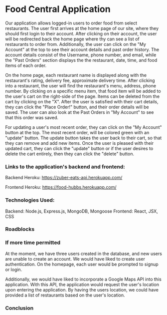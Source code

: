 # Food Central Application 
Our application allows logged-in users to order food from select restaurants. The user first arrives at the home page of our site, where they should first login to their account. After clicking on their account, the user will be redirected back the home page where thy can see a list of restaurants to order from. Additionally, the user can click on the "My Account" at the top to see their account details and past order history. The account details consist of the Username, phone number, and email, while the "Past Orders" section displays the the restaurant, date, time, and food items of each order. 

On the home page, each restaurant name is displayed along with the restaurant's rating, delivery fee, approximate delivery time. After clicking into a restaurant, the user will find the restaurant's menu, address, phone number. By clicking on a specific menu item, that food item will be added to the user's cart on the right-side of the page. Items can be deleted from the cart by clicking on the "X". After the user is satisfied with their cart details, they can click the "Place Order!" button, and their order details will be saved. The user can also look at the Past Orders in "My Account" to see that this order was saved. 

For updating a user's most recent order, they can click on the "My Account" button at the top. The most recent order, will be colored green with an "update" button. The update button takes the user back to their cart, so that they can remove and add new items. Once the user is pleased with their updated cart, they can click the "update" button or if the user desires to delete the cart entirely, then they can click the "delete" button. 

### Links to the application's backend and frontend: 
 Backend Heroku: https://zuber-eats-api.herokuapp.com/

 Frontend Heroku: https://food-hubbs.herokuapp.com/

### Technologies Used: 
Backend: Node.js, Express.js, MongoDB, Mongoose
Frontend: React, JSX, CSS
### Roadblocks

### If more time permitted
At the moment, we have three users created in the database, and new users are unable to create an account. We would have liked to create user authentication. On the homepage, each user would be prompted to signup or login. 

Additionally, we would have liked to incorporate a Google Maps API into this application. With this API, the application would request the user's location upon entering the application. By having the users location, we could have provided a list of restaurants based on the user's location. 


### Conclusion











